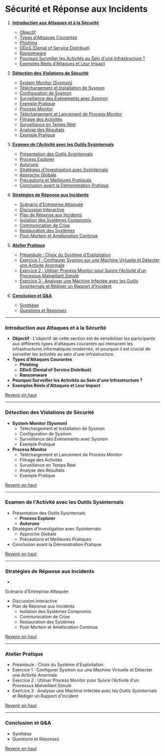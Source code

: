 # **Sécurité et Réponse aux Incidents**

1. <a href="#introduction-aux-attaques-et-à-la-sécurité">**Introduction aux Attaques et à la Sécurité**</a>
   - <a href="#objectif">Objectif</a>
   - <a href="#types-dattaques-courantes">Types d'Attaques Courantes</a>
   - <a href="#phishing">Phishing</a>
   - <a href="#ddos-denial-of-service-distribué">DDoS (Denial of Service Distribué)</a>
   - <a href="#ransomware">Ransomware</a>
   - <a href="#pourquoi-surveiller-les-activités-au-sein-dune-infrastructure">Pourquoi Surveiller les Activités au Sein d'une Infrastructure ?</a>
   - <a href="#exemples-réels-dattaques-et-leur-impact">Exemples Réels d'Attaques et Leur Impact</a>

2. <a href="#détection-des-violations-de-sécurité">**Détection des Violations de Sécurité**</a>
   - <a href="#system-monitor-sysmon">System Monitor (Sysmon)</a>
   - <a href="#téléchargement-et-installation-de-sysmon">Téléchargement et Installation de Sysmon</a>
   - <a href="#configuration-de-sysmon">Configuration de Sysmon</a>
   - <a href="#surveillance-des-événements-avec-sysmon">Surveillance des Événements avec Sysmon</a>
   - <a href="#exemple-pratique">Exemple Pratique</a>
   - <a href="#process-monitor">Process Monitor</a>
   - <a href="#téléchargement-et-lancement-de-process-monitor">Téléchargement et Lancement de Process Monitor</a>
   - <a href="#filtrage-des-activités">Filtrage des Activités</a>
   - <a href="#surveillance-en-temps-réel">Surveillance en Temps Réel</a>
   - <a href="#analyse-des-résultats">Analyse des Résultats</a>
   - <a href="#exemple-pratique-1">Exemple Pratique</a>

3. <a href="#examen-de-lactivité-avec-les-outils-sysinternals">**Examen de l'Activité avec les Outils Sysinternals**</a>
   - <a href="#présentation-des-outils-sysinternals">Présentation des Outils Sysinternals</a>
   - <a href="#process-explorer">Process Explorer</a>
   - <a href="#autoruns">Autoruns</a>
   - <a href="#stratégies-dinvestigation-avec-sysinternals">Stratégies d'Investigation avec Sysinternals</a>
   - <a href="#approche-globale">Approche Globale</a>
   - <a href="#précautions-et-meilleures-pratiques">Précautions et Meilleures Pratiques</a>
   - <a href="#conclusion-avant-la-démonstration-pratique">Conclusion avant la Démonstration Pratique</a>

4. <a href="#stratégies-de-réponse-aux-incidents">**Stratégies de Réponse aux Incidents**</a>
   - <a href="#scénario-dentreprise-attaquée">Scénario d'Entreprise Attaquée</a>
   - <a href="#discussion-interactive">Discussion Interactive</a>
   - <a href="#plan-de-réponse-aux-incidents">Plan de Réponse aux Incidents</a>
   - <a href="#isolation-des-systèmes-compromis">Isolation des Systèmes Compromis</a>
   - <a href="#communication-de-crise">Communication de Crise</a>
   - <a href="#restauration-des-systèmes">Restauration des Systèmes</a>
   - <a href="#post-mortem-et-amélioration-continue">Post-Mortem et Amélioration Continue</a>

5. <a href="#atelier-pratique">**Atelier Pratique**</a>
   - <a href="#préambule--choix-du-système-dexploitation">Préambule : Choix du Système d'Exploitation</a>
   - <a href="#exercice-1--configurer-sysmon-sur-une-machine-virtuelle-et-détecter-une-activité-anormale">Exercice 1 : Configurer Sysmon sur une Machine Virtuelle et Détecter une Activité Anormale</a>
   - <a href="#exercice-2--utiliser-process-monitor-pour-suivre-lactivité-dun-processus-malveillant-simulé">Exercice 2 : Utiliser Process Monitor pour Suivre l'Activité d'un Processus Malveillant Simulé</a>
   - <a href="#exercice-3--analyser-une-machine-infectée-avec-les-outils-sysinternals-et-rédiger-un-rapport-dincident">Exercice 3 : Analyser une Machine Infectée avec les Outils Sysinternals et Rédiger un Rapport d'Incident</a>

6. <a href="#conclusion-et-qa">**Conclusion et Q&A**</a>
   - <a href="#synthèse">Synthèse</a>
   - <a href="#questions-et-réponses">Questions et Réponses</a>

---

### <a name="introduction-aux-attaques-et-à-la-sécurité"></a>Introduction aux Attaques et à la Sécurité

- <a name="objectif"></a>**Objectif** : L'objectif de cette section est de sensibiliser les participants aux différents types d'attaques courantes qui menacent les infrastructures informatiques modernes, et pourquoi il est crucial de surveiller les activités au sein d'une infrastructure.
- <a name="types-dattaques-courantes"></a>**Types d'Attaques Courantes**
  - <a name="phishing"></a>**Phishing**
  - <a name="ddos-denial-of-service-distribué"></a>**DDoS (Denial of Service Distribué)**
  - <a name="ransomware"></a>**Ransomware**
- <a name="pourquoi-surveiller-les-activités-au-sein-dune-infrastructure"></a>**Pourquoi Surveiller les Activités au Sein d'une Infrastructure ?**
- <a name="exemples-réels-dattaques-et-leur-impact"></a>**Exemples Réels d'Attaques et Leur Impact**

[Revenir en haut](#sécurité-et-réponse-aux-incidents)

---

### <a name="détection-des-violations-de-sécurité"></a>Détection des Violations de Sécurité

- <a name="system-monitor-sysmon"></a>**System Monitor (Sysmon)**
  - <a name="téléchargement-et-installation-de-sysmon"></a>Téléchargement et Installation de Sysmon
  - <a name="configuration-de-sysmon"></a>Configuration de Sysmon
  - <a name="surveillance-des-événements-avec-sysmon"></a>Surveillance des Événements avec Sysmon
  - <a name="exemple-pratique"></a>Exemple Pratique
- <a name="process-monitor"></a>**Process Monitor**
  - <a name="téléchargement-et-lancement-de-process-monitor"></a>Téléchargement et Lancement de Process Monitor
  - <a name="filtrage-des-activités"></a>Filtrage des Activités
  - <a name="surveillance-en-temps-réel"></a>Surveillance en Temps Réel
  - <a name="analyse-des-résultats"></a>Analyse des Résultats
  - <a name="exemple-pratique-1"></a>Exemple Pratique

[Revenir en haut](#sécurité-et-réponse-aux-incidents)

---

### <a name="examen-de-lactivité-avec-les-outils-sysinternals"></a>Examen de l'Activité avec les Outils Sysinternals

- <a name="présentation-des-outils-sysinternals"></a>Présentation des Outils Sysinternals
  - <a name="process-explorer"></a>**Process Explorer**
  - <a name="autoruns"></a>**Autoruns**
- <a name="stratégies-dinvestigation-avec-sysinternals"></a>Stratégies d'Investigation avec Sysinternals
  - <a name="approche-globale"></a>Approche Globale
  - <a name="précautions-et-meilleures-pratiques"></a>Précautions et Meilleures Pratiques
- <a name="conclusion-avant-la-démonstration-pratique"></a>Conclusion avant la Démonstration Pratique

[Revenir en haut](#sécurité-et-réponse-aux-incidents)

---

### <a name="stratégies-de-réponse-aux-incidents"></a>Stratégies de Réponse aux Incidents

-

 <a name="scénario-dentreprise-attaquée"></a>Scénario d'Entreprise Attaquée
- <a name="discussion-interactive"></a>Discussion Interactive
- <a name="plan-de-réponse-aux-incidents"></a>Plan de Réponse aux Incidents
  - <a name="isolation-des-systèmes-compromis"></a>Isolation des Systèmes Compromis
  - <a name="communication-de-crise"></a>Communication de Crise
  - <a name="restauration-des-systèmes"></a>Restauration des Systèmes
  - <a name="post-mortem-et-amélioration-continue"></a>Post-Mortem et Amélioration Continue

[Revenir en haut](#sécurité-et-réponse-aux-incidents)

---

### <a name="atelier-pratique"></a>Atelier Pratique

- <a name="préambule--choix-du-système-dexploitation"></a>Préambule : Choix du Système d'Exploitation
- <a name="exercice-1--configurer-sysmon-sur-une-machine-virtuelle-et-détecter-une-activité-anormale"></a>Exercice 1 : Configurer Sysmon sur une Machine Virtuelle et Détecter une Activité Anormale
- <a name="exercice-2--utiliser-process-monitor-pour-suivre-lactivité-dun-processus-malveillant-simulé"></a>Exercice 2 : Utiliser Process Monitor pour Suivre l'Activité d'un Processus Malveillant Simulé
- <a name="exercice-3--analyser-une-machine-infectée-avec-les-outils-sysinternals-et-rédiger-un-rapport-dincident"></a>Exercice 3 : Analyser une Machine Infectée avec les Outils Sysinternals et Rédiger un Rapport d'Incident

[Revenir en haut](#sécurité-et-réponse-aux-incidents)

---

### <a name="conclusion-et-qa"></a>Conclusion et Q&A

- <a name="synthèse"></a>Synthèse
- <a name="questions-et-réponses"></a>Questions et Réponses

[Revenir en haut](#sécurité-et-réponse-aux-incidents)
